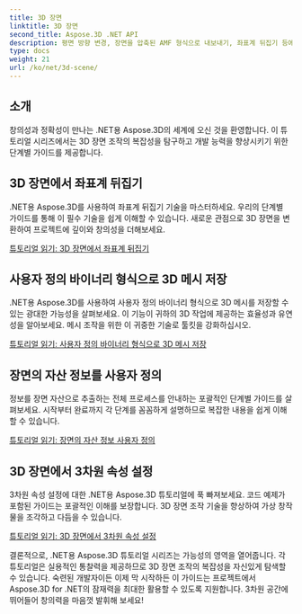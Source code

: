 ```yaml
---
title: 3D 장면
linktitle: 3D 장면
second_title: Aspose.3D .NET API
description: 평면 방향 변경, 장면을 압축된 AMF 형식으로 내보내기, 좌표계 뒤집기 등에 대한 .NET용 Aspose.3D 튜토리얼을 살펴보세요.
type: docs
weight: 21
url: /ko/net/3d-scene/
---
```

## 소개

창의성과 정확성이 만나는 .NET용 Aspose.3D의 세계에 오신 것을 환영합니다. 이 튜토리얼 시리즈에서는 3D 장면 조작의 복잡성을 탐구하고 개발 능력을 향상시키기 위한 단계별 가이드를 제공합니다.

## 3D 장면에서 좌표계 뒤집기

.NET용 Aspose.3D를 사용하여 좌표계 뒤집기 기술을 마스터하세요. 우리의 단계별 가이드를 통해 이 필수 기술을 쉽게 이해할 수 있습니다. 새로운 관점으로 3D 장면을 변환하여 프로젝트에 깊이와 창의성을 더해보세요.

[튜토리얼 읽기: 3D 장면에서 좌표계 뒤집기](./flip-coordinate-system/)

## 사용자 정의 바이너리 형식으로 3D 메시 저장

.NET용 Aspose.3D를 사용하여 사용자 정의 바이너리 형식으로 3D 메시를 저장할 수 있는 광대한 가능성을 살펴보세요. 이 기능이 귀하의 3D 작업에 제공하는 효율성과 유연성을 알아보세요. 메시 조작을 위한 이 귀중한 기술로 툴킷을 강화하십시오.

[튜토리얼 읽기: 사용자 정의 바이너리 형식으로 3D 메시 저장](./save-3d-meshes-binary-format/)


## 장면의 자산 정보를 사용자 정의

정보를 장면 자산으로 추출하는 전체 프로세스를 안내하는 포괄적인 단계별 가이드를 살펴보세요. 시작부터 완료까지 각 단계를 꼼꼼하게 설명하므로 복잡한 내용을 쉽게 이해할 수 있습니다.

[튜토리얼 읽기: 장면의 자산 정보 사용자 정의](./information-to-scene/)

## 3D 장면에서 3차원 속성 설정

3차원 속성 설정에 대한 .NET용 Aspose.3D 튜토리얼에 푹 빠져보세요. 코드 예제가 포함된 가이드는 포괄적인 이해를 보장합니다. 3D 장면 조작 기술을 향상하여 가상 창작물을 조각하고 다듬을 수 있습니다.

[튜토리얼 읽기: 3D 장면에서 3차원 속성 설정](./set-3d-properties/)

결론적으로, .NET용 Aspose.3D 튜토리얼 시리즈는 가능성의 영역을 열어줍니다. 각 튜토리얼은 실용적인 통찰력을 제공하므로 3D 장면 조작의 복잡성을 자신있게 탐색할 수 있습니다. 숙련된 개발자이든 이제 막 시작하든 이 가이드는 프로젝트에서 Aspose.3D for .NET의 잠재력을 최대한 활용할 수 있도록 지원합니다. 3차원 공간에 뛰어들어 창의력을 마음껏 발휘해 보세요!